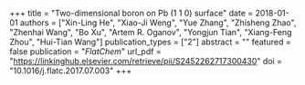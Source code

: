 +++
title = "Two-dimensional boron on Pb (1 1 0) surface"
date = 2018-01-01
authors = ["Xin-Ling He", "Xiao-Ji Weng", "Yue Zhang", "Zhisheng Zhao", "Zhenhai Wang", "Bo Xu", "Artem R. Oganov", "Yongjun Tian", "Xiang-Feng Zhou", "Hui-Tian Wang"]
publication_types = ["2"]
abstract = ""
featured = false
publication = "*FlatChem*"
url_pdf = "https://linkinghub.elsevier.com/retrieve/pii/S2452262717300430"
doi = "10.1016/j.flatc.2017.07.003"
+++

